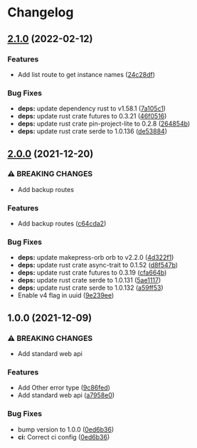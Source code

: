 # Changelog

## [2.1.0](https://www.github.com/makepress/makepress-lib/compare/v2.0.0...v2.1.0) (2022-02-12)


### Features

* Add list route to get instance names ([24c28df](https://www.github.com/makepress/makepress-lib/commit/24c28dfd64c1fb017b9088a28e2f4926678bf815))


### Bug Fixes

* **deps:** update dependency rust to v1.58.1 ([7a105c1](https://www.github.com/makepress/makepress-lib/commit/7a105c11d27314cd571098901306cfb2160524e5))
* **deps:** update rust crate futures to 0.3.21 ([46f0516](https://www.github.com/makepress/makepress-lib/commit/46f05165dc90f20ed730c6ec12433d2f4d323934))
* **deps:** update rust crate pin-project-lite to 0.2.8 ([264854b](https://www.github.com/makepress/makepress-lib/commit/264854b4c651c404fe03fe4210596d2e15db7075))
* **deps:** update rust crate serde to 1.0.136 ([de53884](https://www.github.com/makepress/makepress-lib/commit/de538843d585d8e24cc51ff557d86e121eb2a1ed))

## [2.0.0](https://www.github.com/makepress/makepress-lib/compare/v1.0.0...v2.0.0) (2021-12-20)


### ⚠ BREAKING CHANGES

* Add backup routes

### Features

* Add backup routes ([c64cda2](https://www.github.com/makepress/makepress-lib/commit/c64cda2d8f4b25c92bf6b51d2d5f7d6a6b02abd6))


### Bug Fixes

* **deps:** update makepress-orb orb to v2.2.0 ([4d322f1](https://www.github.com/makepress/makepress-lib/commit/4d322f160776bfc9d92c4a891609818cd201dadc))
* **deps:** update rust crate async-trait to 0.1.52 ([d8f547b](https://www.github.com/makepress/makepress-lib/commit/d8f547b740893dcc424501d8906082a4a21d8276))
* **deps:** update rust crate futures to 0.3.19 ([cfa664b](https://www.github.com/makepress/makepress-lib/commit/cfa664bf097fc6100aa374579be33f5c67b6f987))
* **deps:** update rust crate serde to 1.0.131 ([5ae1117](https://www.github.com/makepress/makepress-lib/commit/5ae1117ecf8a51a2ac8e819ba65e6bf540142343))
* **deps:** update rust crate serde to 1.0.132 ([a59ff53](https://www.github.com/makepress/makepress-lib/commit/a59ff5342020e47f9697ca1529db9e4432cd6ec5))
* Enable v4 flag in uuid ([9e239ee](https://www.github.com/makepress/makepress-lib/commit/9e239eebac69f0082cb937be43a4f1764e59f634))

## 1.0.0 (2021-12-09)


### ⚠ BREAKING CHANGES

* Add standard web api

### Features

* Add Other error type ([9c86fed](https://www.github.com/makepress/makepress-lib/commit/9c86fed29a895ea6a1f36d39464fa01c07def62a))
* Add standard web api ([a7958e0](https://www.github.com/makepress/makepress-lib/commit/a7958e0289fd83bf0e0819c71f826131d8289022))


### Bug Fixes

* bump version to 1.0.0 ([0ed6b36](https://www.github.com/makepress/makepress-lib/commit/0ed6b361a6854252c59b1c6e61e295c384ce2d56))
* **ci:** Correct ci config ([0ed6b36](https://www.github.com/makepress/makepress-lib/commit/0ed6b361a6854252c59b1c6e61e295c384ce2d56))
